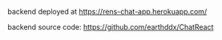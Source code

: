 
backend deployed at https://rens-chat-app.herokuapp.com/

backend source code: https://github.com/earthddx/ChatReact
